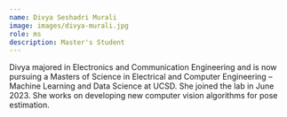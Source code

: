 ```yaml
---
name: Divya Seshadri Murali
image: images/divya-murali.jpg
role: ms
description: Master's Student
---
```


Divya majored in Electronics and Communication Engineering and is now pursuing a Masters of Science in Electrical and Computer Engineering – Machine Learning and Data Science at UCSD. She joined the lab in June 2023. She works on developing new computer vision algorithms for pose estimation.